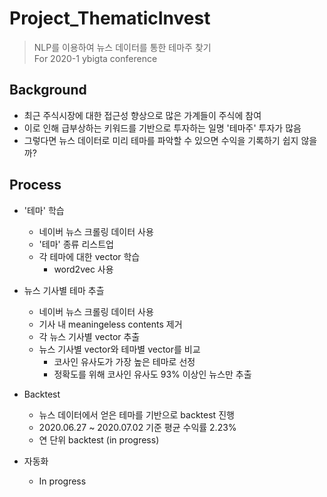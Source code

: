 # Project_ThematicInvest
> NLP를 이용하여 뉴스 데이터를 통한 테마주 찾기  
> For 2020-1 ybigta conference

## Background
- 최근 주식시장에 대한 접근성 향상으로 많은 가계들이 주식에 참여
- 이로 인해 급부상하는 키워드를 기반으로 투자하는 일명 '테마주' 투자가 많음
- 그렇다면 뉴스 데이터로 미리 테마를 파악할 수 있으면 수익을 기록하기 쉽지 않을까?

## Process
- '테마' 학습
  - 네이버 뉴스 크롤링 데이터 사용
  - '테마' 종류 리스트업
  - 각 테마에 대한 vector 학습
    - word2vec 사용  
    
- 뉴스 기사별 테마 추츨
  - 네이버 뉴스 크롤링 데이터 사용
  - 기사 내 meaningeless contents 제거
  - 각 뉴스 기사별 vector 추출
  - 뉴스 기사별 vector와 테마별 vector를 비교
    - 코사인 유사도가 가장 높은 테마로 선정
    - 정확도를 위해 코사인 유사도 93% 이상인 뉴스만 추출  
    
- Backtest
  - 뉴스 데이터에서 얻은 테마를 기반으로 backtest 진행
  - 2020.06.27 ~ 2020.07.02 기준 평균 수익률 2.23%
  - 연 단위 backtest (in progress)  

- 자동화
  - In progress  
